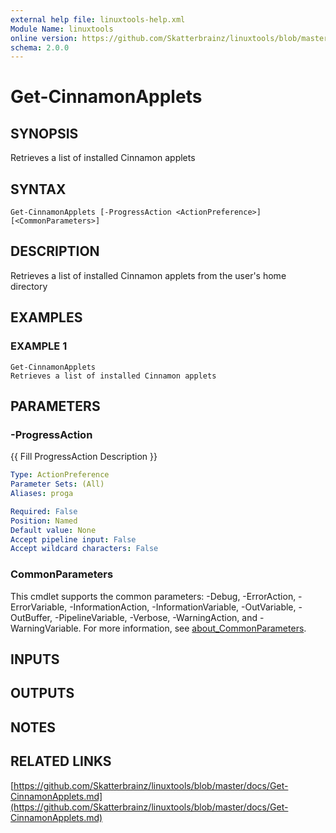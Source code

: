 ```yaml
---
external help file: linuxtools-help.xml
Module Name: linuxtools
online version: https://github.com/Skatterbrainz/linuxtools/blob/master/docs/Get-CinnamonApplets.md
schema: 2.0.0
---
```


# Get-CinnamonApplets

## SYNOPSIS
Retrieves a list of installed Cinnamon applets

## SYNTAX

```
Get-CinnamonApplets [-ProgressAction <ActionPreference>] [<CommonParameters>]
```

## DESCRIPTION
Retrieves a list of installed Cinnamon applets from the user's home directory

## EXAMPLES

### EXAMPLE 1
```
Get-CinnamonApplets
Retrieves a list of installed Cinnamon applets
```

## PARAMETERS

### -ProgressAction
{{ Fill ProgressAction Description }}

```yaml
Type: ActionPreference
Parameter Sets: (All)
Aliases: proga

Required: False
Position: Named
Default value: None
Accept pipeline input: False
Accept wildcard characters: False
```

### CommonParameters
This cmdlet supports the common parameters: -Debug, -ErrorAction, -ErrorVariable, -InformationAction, -InformationVariable, -OutVariable, -OutBuffer, -PipelineVariable, -Verbose, -WarningAction, and -WarningVariable. For more information, see [about_CommonParameters](http://go.microsoft.com/fwlink/?LinkID=113216).

## INPUTS

## OUTPUTS

## NOTES

## RELATED LINKS

[https://github.com/Skatterbrainz/linuxtools/blob/master/docs/Get-CinnamonApplets.md](https://github.com/Skatterbrainz/linuxtools/blob/master/docs/Get-CinnamonApplets.md)

